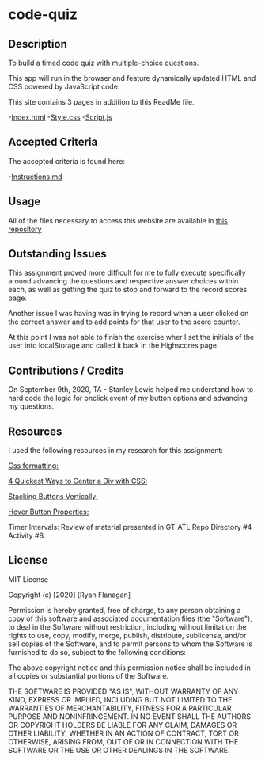 # code-quiz


## Description
To build a timed code quiz with multiple-choice questions. 

This app will run in the browser and feature dynamically updated HTML and CSS powered by JavaScript code.

This site contains 3 pages in addition to this ReadMe file.

-[Index.html](https://github.com/RFlanagan82/code-quiz/blob/master/index.html)
-[Style.css](https://github.com/RFlanagan82/code-quiz/blob/master/style.css)
-[Script.js](https://github.com/RFlanagan82/code-quiz/blob/master/script.js)

## Accepted Criteria
The accepted criteria is found here:

-[Instructions.md](https://github.com/RFlanagan82/code-quiz/blob/master/instructions.md)

## Usage

All of the files necessary to access this website are available in [this repository](https://github.com/RFlanagan82/code-quiz) 

## Outstanding Issues

This assignment proved more difficult for me to fully execute specifically around advancing the questions and respective answer choices within each, as well as getting the quiz to stop and forward to the record scores page.

Another issue I was having was in trying to record when a user clicked on the correct answer and to add points for that user to the score counter.

At this point I was not able to finish the exercise wher I set the initials of the user into localStorage and called it back in the Highscores page.

## Contributions / Credits

On September 9th, 2020, TA - Stanley Lewis helped me understand how to hard code the logic for onclick event of my button options and advancing my questions.

## Resources

I used the following resources in my research for this assignment:

[Css formatting:](https://stackoverflow.com/questions/40091515/how-to-have-two-items-on-opposite-sides-on-the-same-line)

[4 Quickest Ways to Center a Div with CSS:](https://www.youtube.com/watch?v=mVYgtzDLZfY)

[Stacking Buttons Vertically:](https://stackoverflow.com/questions/42517956/stack-buttons-vertically)

[Hover Button Properties:](https://www.w3schools.com/css/css3_buttons.asp)

Timer Intervals: Review of material presented in GT-ATL Repo Directory #4 - Activity #8.

## License

MIT License

Copyright (c) [2020] [Ryan Flanagan]

Permission is hereby granted, free of charge, to any person obtaining a copy of this software and associated documentation files (the "Software"), to deal in the Software without restriction, including without limitation the rights to use, copy, modify, merge, publish, distribute, sublicense, and/or sell copies of the Software, and to permit persons to whom the Software is furnished to do so, subject to the following conditions:

The above copyright notice and this permission notice shall be included in all copies or substantial portions of the Software.

THE SOFTWARE IS PROVIDED "AS IS", WITHOUT WARRANTY OF ANY KIND, EXPRESS OR IMPLIED, INCLUDING BUT NOT LIMITED TO THE WARRANTIES OF MERCHANTABILITY, FITNESS FOR A PARTICULAR PURPOSE AND NONINFRINGEMENT. IN NO EVENT SHALL THE AUTHORS OR COPYRIGHT HOLDERS BE LIABLE FOR ANY CLAIM, DAMAGES OR OTHER LIABILITY, WHETHER IN AN ACTION OF CONTRACT, TORT OR OTHERWISE, ARISING FROM, OUT OF OR IN CONNECTION WITH THE SOFTWARE OR THE USE OR OTHER DEALINGS IN THE SOFTWARE.